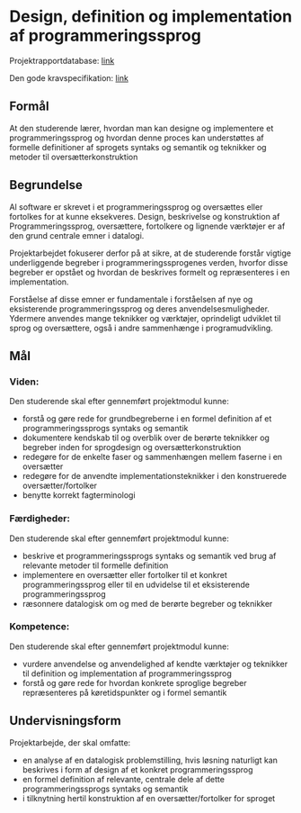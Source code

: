 # Design, definition og implementation af programmeringssprog
Projektrapportdatabase: [link](http://projekter.aau.dk/projekter/da/educations/bachelor-i-datalogi(b7a3856d-0def-4e67-aab5-9f338738bddf).html)

Den gode kravspecifikation: [link](http://www.infoark.dk/article.php?alias=kravspec)

## Formål
At den studerende lærer, hvordan man kan designe og implementere et programmeringssprog og hvordan denne proces kan understøttes af formelle definitioner af sprogets syntaks og semantik og teknikker og metoder til oversætterkonstruktion

## Begrundelse
Al software er skrevet i et programmeringssprog og oversættes eller fortolkes for at kunne eksekveres. Design, beskrivelse og konstruktion af Programmeringssprog, oversættere, fortolkere og lignende værktøjer er af den grund centrale emner i datalogi.

Projektarbejdet fokuserer derfor på at sikre, at de studerende forstår vigtige underliggende begreber i programmeringssprogenes verden, hvorfor disse begreber er opstået og hvordan de beskrives formelt og repræsenteres i en implementation.

Forståelse af disse emner er fundamentale i forståelsen af nye og eksisterende programmeringssprog og deres anvendelsesmuligheder. Ydermere anvendes mange teknikker og værktøjer, oprindeligt udviklet til sprog og oversættere, også i andre sammenhænge i programudvikling.

## Mål

### Viden:
Den studerende skal efter gennemført projektmodul kunne:

  * forstå og gøre rede for grundbegreberne i en formel definition af et programmeringssprogs syntaks og semantik 
  * dokumentere kendskab til og overblik over de berørte teknikker og begreber inden for sprogdesign og oversætterkonstruktion
  * redegøre for de enkelte faser og sammenhængen mellem faserne i en oversætter
  * redegøre for de anvendte implementationsteknikker i den konstruerede oversætter/fortolker
  * benytte korrekt fagterminologi

### Færdigheder:
Den studerende skal efter gennemført projektmodul kunne:

  * beskrive et programmeringssprogs syntaks og semantik ved brug af relevante metoder til formelle definition
  *  implementere en oversætter eller fortolker til et konkret programmeringssprog eller til en udvidelse til et eksisterende programmeringssprog
  * ræsonnere datalogisk om og med de berørte begreber og teknikker

### Kompetence:
Den studerende skal efter gennemført projektmodul kunne:

  * vurdere anvendelse og anvendelighed af kendte værktøjer og teknikker til definition og implementation af programmeringssprog
  * forstå og gøre rede for hvordan konkrete sproglige begreber repræsenteres på køretidspunkter og i formel semantik


## Undervisningsform
Projektarbejde, der skal omfatte:

  * en analyse af en datalogisk problemstilling, hvis løsning naturligt
    kan beskrives i form af design af et konkret programmeringssprog
  * en formel definition af relevante, centrale dele af dette programmeringssprogs syntaks og semantik
  * i tilknytning hertil konstruktion af en oversætter/fortolker for sproget
